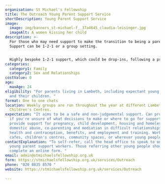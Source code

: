 ```yaml
---
organisation: St Michael's Fellowship
title: The Outreach Young Parent Support Service
shortDescription: Young Parent Support Service
image:
  image: img/banners_st-michael-f__37a4645_claudia-leisinger.jpg
  imageAlt: A women kissing her child
description: >-
  For those who may need support to make the transition to being a parent.
  Support can be 1-2-1 or a group setting. 


  Highly bespoke 1-2-1 support, which could be drop-ins, following a programme, or having a mixture of socialising, informal learning, user-led learning and short-term projects. Weekly groups throughout the year at different Lambeth Children's Centres. Young people are supported by and learn from each other, mentors and facilitators. 
categories:
  category1: Family
  category2: Sex and Relationships
costValue: 0
age:
  maxAge: 24
eligibility: "For parents living in Lambeth, including expectant young parents,
  and their children. "
format: One to one chats
location: Weekly groups are run throughout the year at different Lambeth
  Children's Centres.
expectation: "It aims to be a safe and non-judgemental support. Can provide help
  if you're unsure of what decisions to make or where to go for support. Can
  provide support for pregnancy, child development, housing and homelessness,
  domestic abuse, co-parenting and mediation in difficult relationships, sexual
  health and contraception, benefits, and employment and training. Works in
  cafes, children's centres, community spaces, or wherever young people are. "
contactExplanation: "To self-refer, call the head office to speak to one of the
  young parent support workers. Those referring other young people should
  complete an online form. "
email: admin@stmichaelsfellowship.org.uk
form: https://stmichaelsfellowship.org.uk/services/Outreach
phone: "020 8835 8570 "
website: https://stmichaelsfellowship.org.uk/services/Outreach
 
---
```


